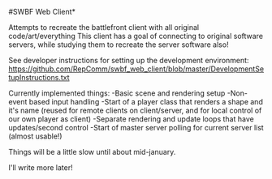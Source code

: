 #SWBF Web Client*

Attempts to recreate the battlefront client with all original code/art/everything
This client has a goal of connecting to original software servers, while studying them
to recreate the server software also!

See developer instructions for setting up the development environment:
https://github.com/RepComm/swbf_web_client/blob/master/DevelopmentSetupInstructions.txt

Currently implemented things:
-Basic scene and rendering setup
-Non-event based input handling
-Start of a player class that renders a shape and it's name (reused for remote clients
 on client/server, and for local control of our own player as client)
-Separate rendering and update loops that have updates/second control
-Start of master server polling for current server list (almost usable!)

Things will be a little slow until about mid-january.

I'll write more later!